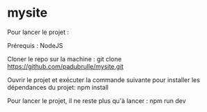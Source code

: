 # mysite

Pour lancer le projet :

Prérequis : 
NodeJS

Cloner le repo sur la machine :
git clone https://github.com/padubrulle/mysite.git

Ouvrir le projet et exécuter la commande suivante pour installer les dépendances du projet: 
npm install

Pour lancer le projet, il ne reste plus qu'à lancer :
npm run dev
